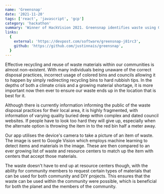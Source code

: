 ```yaml
---
name: 'Greensnap'
date: '2021-11-20'
tags: ['react', 'javascript', 'gcp']
category: 'hackathon'
summary: 'Winner of HackVision 2021. Greensnap identifies waste using Google Vision, and inform users of the correct way to recycle or reuse'
links:
  {
    external: 'https://devpost.com/software/greensnap-j81rc3',
    github: 'https://github.com/justinnais/greensnap',
  }
---
```


Effective recycling and reuse of waste materials within our communities is almost non-existent. With many individuals being unaware of the correct disposal practices, incorrect usage of colored bins and councils allowing it to happen by simply redirecting recycling bins to hard rubbish tips. In the depths of both a climate crisis and a growing material shortage, it is more important now then ever to ensure our waste ends up in the location that is best for it.

Although there is currently information informing the public of the waste disposal practices for their local area, it is highly fragmented, with information of varying quality buried deep within complex and dated council websites. If people have to look too hard they will give up, especially when the alternate option is throwing the item in to the red bin half a meter away.

Our app utilises the device's camera to take a picture of an item of waste. The image is sent to Google Vision which employs machine learning to detect items and materials in the image. These are then compared to an ever growing list of waste and resource centers to match up the item with centers that accept those materials.

The waste doesn't have to end up at resource centers though, with the ability for community members to request certain types of materials that can be used for both community and DIY projects. This ensures that the waste can be used within the community were possible, which is beneficial for both the planet and the members of the community.
